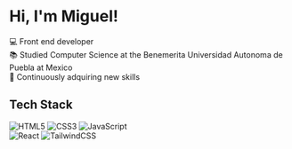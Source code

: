 # Hi, I'm Miguel!
💻 Front end developer<br>
📚 Studied Computer Science at the Benemerita Universidad Autonoma de Puebla at Mexico<br>
💬 Continuously adquiring new skills<br>
<!--![Clim's GitHub stats](https://github-readme-stats.vercel.app/api?username=climdevs&show_icons=true&theme=radical)-->
## Tech Stack
![HTML5](https://img.shields.io/badge/html5-%23E34F26.svg?style=for-the-badge&logo=html5&logoColor=white)
![CSS3](https://img.shields.io/badge/css3-%231572B6.svg?style=for-the-badge&logo=css3&logoColor=white)
![JavaScript](https://img.shields.io/badge/javascript-%23323330.svg?style=for-the-badge&logo=javascript&logoColor=%23F7DF1E)
<br>
![React](https://img.shields.io/badge/react-%2320232a.svg?style=for-the-badge&logo=react&logoColor=%2361DAFB)
![TailwindCSS](https://img.shields.io/badge/tailwindcss-%2338B2AC.svg?style=for-the-badge&logo=tailwind-css&logoColor=white)
![]()
![]()

<br>
